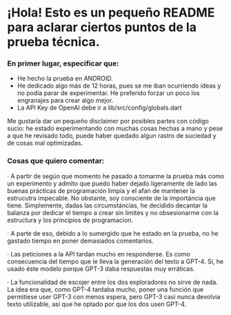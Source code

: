 # ¡Hola! Esto es un pequeño README para aclarar ciertos puntos de la prueba técnica.

### En primer lugar, especificar que:
- He hecho la prueba en ANDROID.
- He dedicado algo más de 12 horas, pues se me iban ocurriendo ideas y no podía parar de experimentar. He preferido forzar un poco los engranajes para crear algo mejor.
- La API Key de OpenAI debe ir a lib/src/config/globals.dart

Me gustaría dar un pequeño disclaimer por posibles partes con código sucio: he estado experimentando con muchas cosas hechas a mano y pese a que he revisado todo, puede haber quedado algun rastro de suciedad y de cosas mal optimizadas.

### Cosas que quiero comentar:

· A partir de según que momento he pasado a tomarme la prueba más como un experimento y admito que puedo haber dejado ligeramente de lado las buenas prácticas de programación limpia y el afan de mantener la estrucutra impecable. No obstante, soy consciente de la importáncia que tiene. Simplemente, dadas las circumstáncias, he decidido decantar la balanza por dedicar el tiempo a crear sin límites y no obsesionarme con la estructura y los principios de programacion.

· A parte de eso, debido a lo sumergido que he estado en la prueba, no he gastado tiempo en poner demasiados comentarios.

· Las peticiones a la API tardan mucho en responderse. Es como consecuencia del tiempo que le lleva la generación del texto a GPT-4. Sí, he usado éste modelo porque GPT-3 daba respuestas muy erráticas.

· La funcionalidad de escojer entre los dos exploradores no sirve de nada. La idea era que, como GPT-4 tardaba mucho, poner una función que permitiese user GPT-3 con menos espera, pero GPT-3 casi nunca devolvia texto utilizable, así que he optado por que los dos usen GPT-4.
